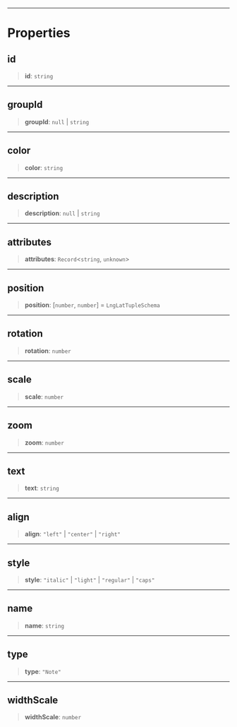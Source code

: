 ***

# Properties

## id

> **id**: `string`

***

## groupId

> **groupId**: `null` | `string`

***

## color

> **color**: `string`

***

## description

> **description**: `null` | `string`

***

## attributes

> **attributes**: `Record`\<`string`, `unknown`>

***

## position

> **position**: \[`number`, `number`] = `LngLatTupleSchema`

***

## rotation

> **rotation**: `number`

***

## scale

> **scale**: `number`

***

## zoom

> **zoom**: `number`

***

## text

> **text**: `string`

***

## align

> **align**: `"left"` | `"center"` | `"right"`

***

## style

> **style**: `"italic"` | `"light"` | `"regular"` | `"caps"`

***

## name

> **name**: `string`

***

## type

> **type**: `"Note"`

***

## widthScale

> **widthScale**: `number`
